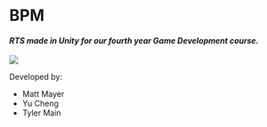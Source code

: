 # BPM
#### *RTS made in Unity for our fourth year Game Development course.*


![](https://i.imgur.com/rqHTCnr.gif)

Developed by:
- Matt Mayer
- Yu Cheng
- Tyler Main
